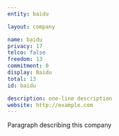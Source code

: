 ```yaml
---
entity: baidu

layout: company

name: baidu
privacy: 17
telco: false
freedom: 13
commitment: 0
display: Baidu
total: 13
id: baidu

description: one-line description
website: http://example.com
---
```


Paragraph describing this company
